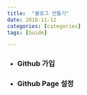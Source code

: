```yaml
---
title:  "블로그 만들기"
date: 2018-11-12
categories: [categories]
tags: [Guide]

---
```

<ul>
<li><h3>Github 가입</h3></li>
<li><h3>Github Page 설정</h3></li>
</ul>
